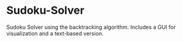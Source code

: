 # Sudoku-Solver
Sudoku Solver using the backtracking algorithm. Includes a GUI for visualization and a text-based version.
